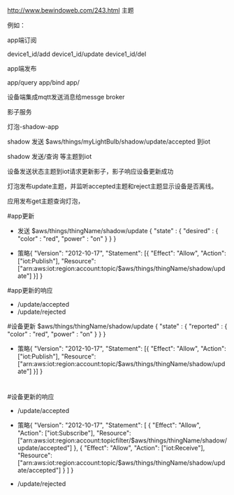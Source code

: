 
http://www.bewindoweb.com/243.html
主题

例如：


app端订阅

device1_id/add
device1_id/update
device1_id/del


app端发布

app/query
app/bind
app/


设备端集成mqtt发送消息给messge broker




影子服务

灯泡-shadow-app


shadow 发送 $aws/things/myLightBulb/shadow/update/accepted 到iot

shadow 发送/查询 等主题到iot


设备发送状态主题到iot请求更新影子，影子响应设备更新成功



灯泡发布update主题，并监听accepted主题和reject主题显示设备是否离线。

应用发布get主题查询灯泡，


#app更新

- 发送
$aws/things/thingName/shadow/update
{
    "state" : {
        "desired" : {
            "color" : "red",
            "power" : "on"
         }
     }
}

- 策略{
    "Version": "2012-10-17",
    "Statement": [{
        "Effect": "Allow",
        "Action": ["iot:Publish"],
        "Resource": ["arn:aws:iot:region:account:topic/$aws/things/thingName/shadow/update"]
     }]
}

#app更新的响应
 - /update/accepted
 -  /update/rejected


#设备更新
$aws/things/thingName/shadow/update
{
    "state" : {
        "reported" : {
            "color" : "red",
            "power" : "on"
         }
     }
}

- 策略{
    "Version": "2012-10-17",
    "Statement": [{
        "Effect": "Allow",
        "Action": ["iot:Publish"],
        "Resource": ["arn:aws:iot:region:account:topic/$aws/things/thingName/shadow/update"]
     }]
}



#

#设备更新的响应
 - /update/accepted

 - 策略{
    "Version": "2012-10-17",
    "Statement": [
      {
        "Effect": "Allow",
        "Action": ["iot:Subscribe"],
        "Resource": ["arn:aws:iot:region:account:topicfilter/$aws/things/thingName/shadow/update/accepted"]
      },
      {
        "Effect": "Allow",
        "Action": ["iot:Receive"],
        "Resource": ["arn:aws:iot:region:account:topic/$aws/things/thingName/shadow/update/accepted"]
      }
    ]
}




 -  /update/rejected
